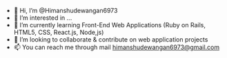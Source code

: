 - 👋 Hi, I’m @Himanshudewangan6973
- 👀 I’m interested in ...
- 🌱 I’m currently learning Front-End Web Applications (Ruby on Rails, HTML5, CSS, React.js, Node,js)
- 💞️ I’m looking to collaborate & contribute on web application projects
- 📫 You can reach me through mail himanshudewangan6973@gmail.com

<!---
Himanshudewangan6973/Himanshudewangan6973 is a ✨ special ✨ repository because its `README.md` (this file) appears on your GitHub profile.
You can click the Preview link to take a look at your changes.
--->
